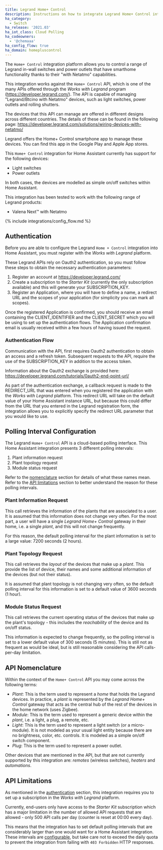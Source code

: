 ```yaml
---
title: Legrand Home+ Control
description: Instructions on how to integrate Legrand Home+ Control into Home Assistant.
ha_category:
  - Switch
ha_release: '2021.03'
ha_iot_class: Cloud Polling
ha_codeowners:
  - '@chemaaa'
ha_config_flow: true
ha_domain: homepluscontrol
---
```


The `Home+ Control` integration platform allows you to control a range of Legrand in-wall switches and power outlets that have smarthome functionality thanks to their "with Netatmo" capabilities. 

This integration works against the `Home+ Control` API, which is one of the many APIs offered through the *Works with Legrand* program (https://developer.legrand.com/). The API is capable of managing "Legrand/Btcino with Netatmo" devices, such as light switches, power outlets and rolling shutters.

The devices that this API can manage are offered in different designs across different countries. The details of these can be found in the following page: https://developer.legrand.com/solutions/wiring-devices-with-netatmo/

Legrand offers the Home+ Control smartphone app to manage these devices. You can find this app in the Google Play and Apple App stores.

This `Home+ Control` integration for Home Assistant currently has support for the following devices: 
- Light switches
- Power outlets

In both cases, the devices are modelled as simple on/off switches within Home Assistant.

This integration has been tested to work with the following range of Legrand products:
- Valena Next™ with Netatmo

{% include integrations/config_flow.md %}

## Authentication
Before you are able to configure the Legrand `Home + Control` integration into Home Assistant, you must register with the *Works with Legrand* platform.

These Legrand APIs rely on Oauth2 authentication, so you must follow these steps to obtain the necessary authentication parameters:

1) Register an account at https://developer.legrand.com/
2) Create a subscription to the *Starter Kit* (currently the only subscription available) and this will generate your SUBSCRIPTION_KEY.
3) Register an Application, where you will have to define a name, a redirect URL and the scopes of your application (for simplicity you can mark all scopes). 

Once the registered Application is confirmed, you should receive an email containing the CLIENT_IDENTIFIER and the CLIENT_SECRET which you will be using to set up the authentication flows. The Application confirmation email is usually received within a few hours of having issued the request.

### Authentication Flow
Communication with the API, first requires Oauth2 authentication to obtain an access and a refresh token. Subsequent requests to the API, require the use of the SUBSCRIPTION_KEY in addition to the access token.

Information about the Oauth2 exchange is provided here: https://developer.legrand.com/tutorials/0auth2-end-point-url/

As part of the authentication exchange, a callback request is made to the REDIRECT_URL that was entered when you registered the application with the *Works with Legrand* platform. This redirect URL will take on the default value of your Home Assistant instance URL, but because this could differ from the URL that you entered in the Legrand registration form, the integration allows you to explicitly specify the redirect URL parameter that you would like to use.

## Polling Interval Configuration
The Legrand `Home+ Control` API is a cloud-based polling interface. This Home Assistant integration presents 3 different polling intervals:
1) Plant information request
2) Plant topology request
3) Module status request

Refer to the [nomenclature](#api-nomenclature) section for details of what these names mean.
Refer to the [API limitations](#api-limitations) section to better understand the reason for these polling intervals.

### Plant Information Request
This call retrieves the information of the plants that are associated to a user. It is assumed that this information does not change very often. For the most part, a user will have a single *Legrand Home+ Control* gateway in their home, i.e. a single *plant*, and this will not change frequently.

For this reason, the default polling interval for the plant information is set to a large value: 7200 seconds (2 hours).

### Plant Topology Request
This call retrieves the *layout* of the devices that make up a *plant*. This provide the list of device, their names and some additional information of the devices (but not their status).

It is assumed that plant topology is not changing very often, so the default polling interval for this information is set to a default value of 3600 seconds (1 hour).

### Module Status Request
This call retrieves the current operating status of the devices that make up the plant's topology - this includes the *reachability* of the device and its on/off status. 

This information is expected to change frequently, so the polling interval is set to a lower default value of 300 seconds (5 minutes). This is still not as frequent as would be ideal, but is still reasonable considering the API calls-per-day limitation.


## API Nomenclature
Within the context of the `Home+ Control` API you may come across the following terms:
* *Plant*: This is the term used to represent a *home* that holds the Legrand devices. In practice, a *plant* is represented by the *Legrand Home+ Control* gateway that acts as the central hub of the rest of the devices in the home network (uses Zigbee).
* *Module*: This is the term used to represent a generic device within the *plant*, i.e. a light, a plug, a remote, etc.
* *Light*: This is the term used to represent a light switch (or a micro-module). It is not modeled as your usual light entity because there are no brightness, color, etc. controls. It is modeled as a simple on/off switch component.
* *Plug*: This is the term used to represent a power outlet.

Other devices that are mentioned in the API, but that are not currently supported by this integration are: *remotes* (wireless switches), *heaters* and *automations*.

## API Limitations
As mentioned in the [authentication](#authentication) section, this integration requires you to set up a subscription in the *Works with Legrand* platform. 

Currently, end-users only have access to the *Starter Kit* subscription which has a major limitation in the number of allowed API requests that are allowed - only 500 API calls per day (counter is reset at 00:00 every day).

This means that the integration has to set default polling intervals that are considerably larger than one would want for a Home Assistant integration. These intervals are [configurable](#polling-interval-configuration), but take care not to exceed the daily quota to prevent the integration from failing with `403 Forbidden` HTTP responses.






